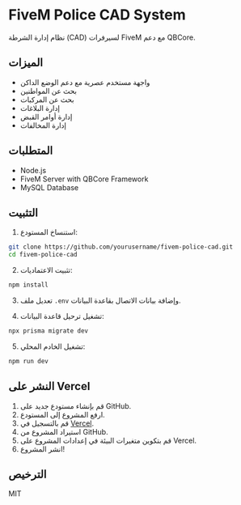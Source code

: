 # FiveM Police CAD System

نظام إدارة الشرطة (CAD) لسيرفرات FiveM مع دعم QBCore.

## الميزات

- واجهة مستخدم عصرية مع دعم الوضع الداكن
- بحث عن المواطنين
- بحث عن المركبات
- إدارة البلاغات
- إدارة أوامر القبض
- إدارة المخالفات

## المتطلبات

- Node.js
- FiveM Server with QBCore Framework
- MySQL Database

## التثبيت

1. استنساخ المستودع:
```bash
git clone https://github.com/yourusername/fivem-police-cad.git
cd fivem-police-cad
```

2. تثبيت الاعتماديات:
```bash
npm install
```

3. تعديل ملف `.env` وإضافة بيانات الاتصال بقاعدة البيانات.

4. تشغيل ترحيل قاعدة البيانات:
```bash
npx prisma migrate dev
```

5. تشغيل الخادم المحلي:
```bash
npm run dev
```

## النشر على Vercel

1. قم بإنشاء مستودع جديد على GitHub.
2. ارفع المشروع إلى المستودع.
3. قم بالتسجيل في [Vercel](https://vercel.com).
4. استيراد المشروع من GitHub.
5. قم بتكوين متغيرات البيئة في إعدادات المشروع على Vercel.
6. انشر المشروع!

## الترخيص

MIT
